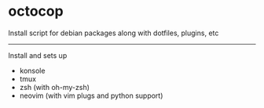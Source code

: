 # octocop

Install script for debian packages along with dotfiles, plugins, etc

---
Install and sets up
- konsole
- tmux
- zsh (with oh-my-zsh)
- neovim (with vim plugs and python support)

